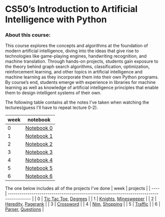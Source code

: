 # CS50’s Introduction to Artificial Intelligence with Python

### About this course:

This course explores the concepts and algorithms at the foundation of modern artificial intelligence, diving into the ideas that give rise to technologies like game-playing engines, handwriting recognition, and machine translation. Through hands-on projects, students gain exposure to the theory behind graph search algorithms, classification, optimization, reinforcement learning, and other topics in artificial intelligence and machine learning as they incorporate them into their own Python programs. By course’s end, students emerge with experience in libraries for machine learning as well as knowledge of artificial intelligence principles that enable them to design intelligent systems of their own.

The following table contains all the notes I've taken when watching the lectures(guess I'll have to repeat lecture 0-2).

| week | notebook                                    |
| ---- | ------------------------------------------- |
| 0    | [Notebook 0](lecture0/material/notebook.md) |
| 1    | [Notebook 1](lecture1/material/notebook.md) |
| 2    | [Notebook 2](lecture2/material/notebook.md) |
| 3    | [Notebook 3](lecture3/material/notebook.md) |
| 4    | [Notebook 4](lecture4/material/notebook.md) |
| 5    | [Notebook 5](lecture5/material/notebook.md) |
| 6    | [Notebook 6](lecture6/material/notebook.md) |

The one below includes all of the projects I've done
| week | projects                                                                                  |
| ---- | ----------------------------------------------------------------------------------------- |
| 0    | [Tic Tac Toe](lecture0/project/tictactoe), [Degrees](lecture0/project/degrees)            |
| 1    | [Knights](lecture1/project/knights), [Minesweeper](lecture1/project/Minesweeper)          |
| 2    | [Heredity](lecture2/project/heredity), [Pagerank](lecture2/project/pagerank)              |
| 3    | [Crossword](lecture3/project/crossword)                                                   |
| 4    | [Nim](lecture4/project/nim), [Shopping](lecture4/project/shopping)                        |
| 5    | [Traffic](lecture5/project/traffic)                                                       |
| 6    | [Parser](lecture6/project/parser), [Questions](lecture6/project/questions)                |
